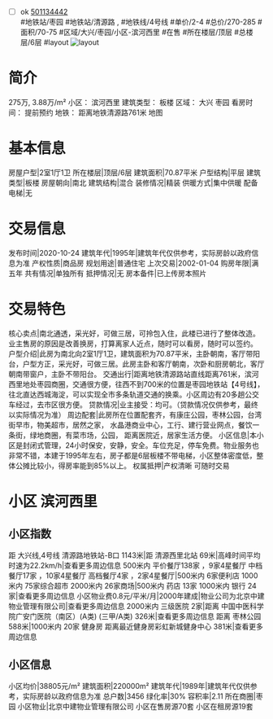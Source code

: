 - [ ] ok [501134442](https://bj.5i5j.com/ershoufang/501134442.html)  
 #地铁站/枣园 #地铁站/清源路 ,  #地铁线/4号线
#单价/2-4 #总价/270-285 #面积/70-75   #区域/大兴/枣园/小区-滨河西里 #在售 #所在楼层/顶层 #总楼层/6层 #layout 
![layout](http://image2a.5i5j.com/bdir/layout/55a1419f50404761a5a3d97992f068ed.jpg_P5.jpg) 
# 简介 
 275万,  3.88万/m² 
小区： 滨河西里
建筑类型： 板楼
区域： 大兴 枣园
看房时间： 提前预约
地铁： 距离地铁清源路761米 地图
# 基本信息 
 房屋户型|2室1厅1卫
所在楼层|顶层/6层
建筑面积|70.87平米
户型结构|平层
建筑类型|板楼
房屋朝向|南北
建筑结构|混合
装修情况|精装
供暖方式|集中供暖
配备电梯|无
# 交易信息 
 发布时间|2020-10-24
建筑年代|1995年|建筑年代仅供参考，实际房龄以政府信息为准
产权性质|商品房
规划用途|普通住宅
上次交易|2002-01-04
购房年限|满五年
共有情况|单独所有
抵押情况|无
房本备件|已上传房本照片
# 交易特色 
 核心卖点|南北通透，采光好，可做三居，可拎包入住，此楼已进行了整体改造。业主售房的原因是改善换房，打算离家人近点，随时可以看房，随时可以签约。
户型介绍|此房为南北向2室1厅1卫，建筑面积为70.87平米，主卧朝南，客厅带阳台，户型方正，采光好，可做三居。此房主卧和客厅朝南，次卧和厨房朝北，客厅朝南带窗户，主卧不带阳台。
交通出行|距离地铁清源路站直线距离761米，滨河西里地处枣园商圈，交通很方便，往西不到700米的位置是枣园地铁站【4号线】，往北直达西城海淀，可以实现全市多条轨道交通的换乘。小区周边有20多趟公交车经过，去市区很方便。
贷款情况|业主接受：均可。（贷款情况仅供参考，最终以实际情况为准）
周边配套|此房所在位置配套齐，有康庄公园，枣林公园，台湾街早市，物美超市，居然之家， 水晶港商业中心，工行、建行营业网点，餐饮一条街，绿地商圈，有菜市场，公园， 距离医院近，居家生活方便。
小区信息|本小区是封闭式管理，24小时保安，安静，安全。车位充足，停车免费。物业服务也非常不错，本建于1995年左右，房子都是6层板楼不带电梯，小区整体密度低，整体公摊比较小，得房率能到85%以上。
权属抵押|产权清晰 可随时交易
# 小区 滨河西里
## 小区指数 
 距 大兴线,4号线 清源路地铁站-B口 1143米|距 清源西里北站 69米|高峰时间平均时速为22.2km/h|查看更多周边信息
500米内 平价餐厅138家 ，9家4星餐厅
中档餐厅17家 ，10家4星餐厅
高档餐厅4家 ，2家4星餐厅|500米内 6家便利店
1000米内 75家综合超市
2000米内 26家商场|500米内 药店 13家
1000米内 银行 24家|查看更多周边信息
小区物业费0.8元/平米/月|2000年建成|物业公司为北京中建物业管理有限公司|查看更多周边信息
2000米内 三级医院 2家|距离 中国中医科学院广安门医院（南区）(A类) (三甲/A类) 326米|查看更多周边信息
距离 枣林公园 588米|1000米内 20家 健身房
距离最近健身房彩虹新城健身中心 381米|查看更多周边信息
## 小区信息 
 小区均价|38805元/m²
建筑面积|220000m²
建筑年代|1989年|建筑年代仅供参考，实际房龄以政府信息为准
总户数|3456
绿化率|30%
容积率|2.11
所在商圈|枣园
小区物业|北京中建物业管理有限公司
小区在售房源70套
小区在租房源19套
